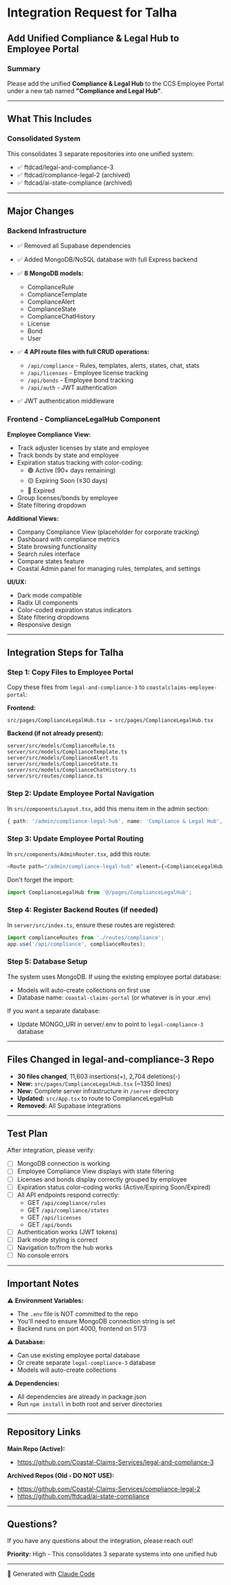 # Integration Request for Talha

## Add Unified Compliance & Legal Hub to Employee Portal

### Summary
Please add the unified **Compliance & Legal Hub** to the CCS Employee Portal under a new tab named **"Compliance and Legal Hub"**.

---

## What This Includes

### Consolidated System
This consolidates 3 separate repositories into one unified system:
- ✅ ftdcad/legal-and-compliance-3
- ✅ ftdcad/compliance-legal-2 (archived)
- ✅ ftdcad/ai-state-compliance (archived)

---

## Major Changes

### Backend Infrastructure
- ✅ Removed all Supabase dependencies
- ✅ Added MongoDB/NoSQL database with full Express backend
- ✅ **8 MongoDB models:**
  - ComplianceRule
  - ComplianceTemplate
  - ComplianceAlert
  - ComplianceState
  - ComplianceChatHistory
  - License
  - Bond
  - User

- ✅ **4 API route files with full CRUD operations:**
  - `/api/compliance` - Rules, templates, alerts, states, chat, stats
  - `/api/licenses` - Employee license tracking
  - `/api/bonds` - Employee bond tracking
  - `/api/auth` - JWT authentication

- ✅ JWT authentication middleware

### Frontend - ComplianceLegalHub Component

**Employee Compliance View:**
- Track adjuster licenses by state and employee
- Track bonds by state and employee
- Expiration status tracking with color-coding:
  - 🟢 Active (90+ days remaining)
  - 🟡 Expiring Soon (≤30 days)
  - 🔴 Expired
- Group licenses/bonds by employee
- State filtering dropdown

**Additional Views:**
- Company Compliance View (placeholder for corporate tracking)
- Dashboard with compliance metrics
- State browsing functionality
- Search rules interface
- Compare states feature
- Coastal Admin panel for managing rules, templates, and settings

**UI/UX:**
- Dark mode compatible
- Radix UI components
- Color-coded expiration status indicators
- State filtering dropdowns
- Responsive design

---

## Integration Steps for Talha

### Step 1: Copy Files to Employee Portal

Copy these files from `legal-and-compliance-3` to `coastalclaims-employee-portal`:

**Frontend:**
```
src/pages/ComplianceLegalHub.tsx → src/pages/ComplianceLegalHub.tsx
```

**Backend (if not already present):**
```
server/src/models/ComplianceRule.ts
server/src/models/ComplianceTemplate.ts
server/src/models/ComplianceAlert.ts
server/src/models/ComplianceState.ts
server/src/models/ComplianceChatHistory.ts
server/src/routes/compliance.ts
```

### Step 2: Update Employee Portal Navigation

In `src/components/Layout.tsx`, add this menu item in the admin section:

```typescript
{ path: '/admin/compliance-legal-hub', name: 'Compliance & Legal Hub', icon: <Gavel size={20} /> }
```

### Step 3: Update Employee Portal Routing

In `src/components/AdminRouter.tsx`, add this route:

```typescript
<Route path="/admin/compliance-legal-hub" element={<ComplianceLegalHub />} />
```

Don't forget the import:
```typescript
import ComplianceLegalHub from '@/pages/ComplianceLegalHub';
```

### Step 4: Register Backend Routes (if needed)

In `server/src/index.ts`, ensure these routes are registered:

```typescript
import complianceRoutes from './routes/compliance';
app.use('/api/compliance', complianceRoutes);
```

### Step 5: Database Setup

The system uses MongoDB. If using the existing employee portal database:
- Models will auto-create collections on first use
- Database name: `coastal-claims-portal` (or whatever is in your .env)

If you want a separate database:
- Update MONGO_URI in server/.env to point to `legal-compliance-3` database

---

## Files Changed in legal-and-compliance-3 Repo

- **30 files changed**, 11,603 insertions(+), 2,704 deletions(-)
- **New:** `src/pages/ComplianceLegalHub.tsx` (~1350 lines)
- **New:** Complete server infrastructure in `/server` directory
- **Updated:** `src/App.tsx` to route to ComplianceLegalHub
- **Removed:** All Supabase integrations

---

## Test Plan

After integration, please verify:

- [ ] MongoDB connection is working
- [ ] Employee Compliance View displays with state filtering
- [ ] Licenses and bonds display correctly grouped by employee
- [ ] Expiration status color-coding works (Active/Expiring Soon/Expired)
- [ ] All API endpoints respond correctly:
  - GET `/api/compliance/rules`
  - GET `/api/compliance/states`
  - GET `/api/licenses`
  - GET `/api/bonds`
- [ ] Authentication works (JWT tokens)
- [ ] Dark mode styling is correct
- [ ] Navigation to/from the hub works
- [ ] No console errors

---

## Important Notes

⚠️ **Environment Variables:**
- The `.env` file is NOT committed to the repo
- You'll need to ensure MongoDB connection string is set
- Backend runs on port 4000, frontend on 5173

⚠️ **Database:**
- Can use existing employee portal database
- Or create separate `legal-compliance-3` database
- Models will auto-create collections

⚠️ **Dependencies:**
- All dependencies are already in package.json
- Run `npm install` in both root and server directories

---

## Repository Links

**Main Repo (Active):**
- https://github.com/Coastal-Claims-Services/legal-and-compliance-3

**Archived Repos (Old - DO NOT USE):**
- https://github.com/Coastal-Claims-Services/compliance-legal-2
- https://github.com/ftdcad/ai-state-compliance

---

## Questions?

If you have any questions about the integration, please reach out!

**Priority:** High - This consolidates 3 separate systems into one unified hub

---

🤖 Generated with [Claude Code](https://claude.com/claude-code)
